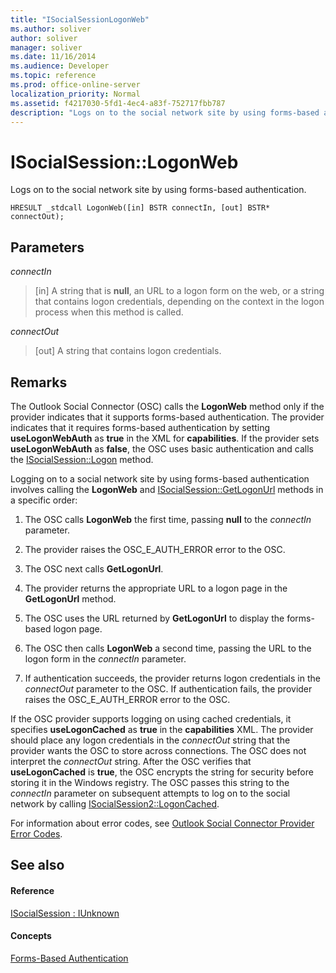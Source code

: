```yaml
---
title: "ISocialSessionLogonWeb"
ms.author: soliver
author: soliver
manager: soliver
ms.date: 11/16/2014
ms.audience: Developer
ms.topic: reference
ms.prod: office-online-server
localization_priority: Normal
ms.assetid: f4217030-5fd1-4ec4-a83f-752717fbb787
description: "Logs on to the social network site by using forms-based authentication."
---
```


# ISocialSession::LogonWeb

Logs on to the social network site by using forms-based authentication.
  
```
HRESULT _stdcall LogonWeb([in] BSTR connectIn, [out] BSTR* connectOut);
```

## Parameters

 _connectIn_
  
> [in] A string that is **null**, an URL to a logon form on the web, or a string that contains logon credentials, depending on the context in the logon process when this method is called.
    
 _connectOut_
  
> [out] A string that contains logon credentials.
    
## Remarks

The Outlook Social Connector (OSC) calls the **LogonWeb** method only if the provider indicates that it supports forms-based authentication. The provider indicates that it requires forms-based authentication by setting **useLogonWebAuth** as **true** in the XML for **capabilities**. If the provider sets **useLogonWebAuth** as **false**, the OSC uses basic authentication and calls the [ISocialSession::Logon](isocialsession-logon.md) method. 
  
Logging on to a social network site by using forms-based authentication involves calling the **LogonWeb** and [ISocialSession::GetLogonUrl](isocialsession-getlogonurl.md) methods in a specific order: 
  
1. The OSC calls **LogonWeb** the first time, passing **null** to the  _connectIn_ parameter. 
    
2. The provider raises the OSC_E_AUTH_ERROR error to the OSC.
    
3. The OSC next calls **GetLogonUrl**.
    
4. The provider returns the appropriate URL to a logon page in the **GetLogonUrl** method. 
    
5. The OSC uses the URL returned by **GetLogonUrl** to display the forms-based logon page. 
    
6. The OSC then calls **LogonWeb** a second time, passing the URL to the logon form in the  _connectIn_ parameter. 
    
7. If authentication succeeds, the provider returns logon credentials in the  _connectOut_ parameter to the OSC. If authentication fails, the provider raises the OSC_E_AUTH_ERROR error to the OSC. 
    
If the OSC provider supports logging on using cached credentials, it specifies **useLogonCached** as **true** in the **capabilities** XML. The provider should place any logon credentials in the  _connectOut_ string that the provider wants the OSC to store across connections. The OSC does not interpret the  _connectOut_ string. After the OSC verifies that **useLogonCached** is **true**, the OSC encrypts the string for security before storing it in the Windows registry. The OSC passes this string to the  _connectIn_ parameter on subsequent attempts to log on to the social network by calling [ISocialSession2::LogonCached](isocialsession2-logoncached.md). 
  
For information about error codes, see [Outlook Social Connector Provider Error Codes](outlook-social-connector-provider-error-codes.md).
  
## See also

#### Reference

[ISocialSession : IUnknown](isocialsessioniunknown.md)
#### Concepts

[Forms-Based Authentication](forms-based-authentication.md)

